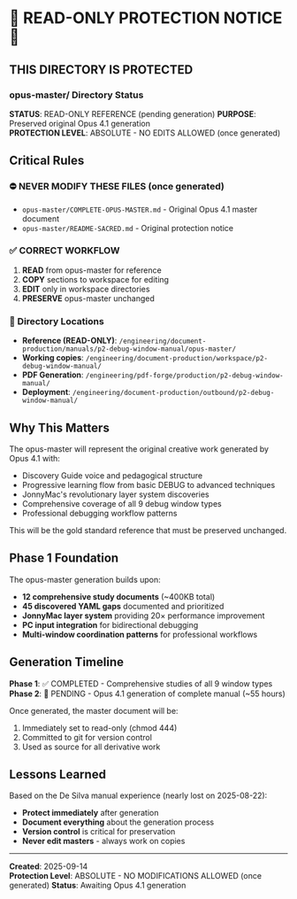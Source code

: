# 🔴 READ-ONLY PROTECTION NOTICE 🔴

## THIS DIRECTORY IS PROTECTED

### opus-master/ Directory Status
**STATUS**: READ-ONLY REFERENCE (pending generation)
**PURPOSE**: Preserved original Opus 4.1 generation  
**PROTECTION LEVEL**: ABSOLUTE - NO EDITS ALLOWED (once generated)

## Critical Rules

### ⛔ NEVER MODIFY THESE FILES (once generated)
- `opus-master/COMPLETE-OPUS-MASTER.md` - Original Opus 4.1 master document
- `opus-master/README-SACRED.md` - Original protection notice

### ✅ CORRECT WORKFLOW
1. **READ** from opus-master for reference
2. **COPY** sections to workspace for editing
3. **EDIT** only in workspace directories
4. **PRESERVE** opus-master unchanged

### 📍 Directory Locations
- **Reference (READ-ONLY)**: `/engineering/document-production/manuals/p2-debug-window-manual/opus-master/`
- **Working copies**: `/engineering/document-production/workspace/p2-debug-window-manual/`
- **PDF Generation**: `/engineering/pdf-forge/production/p2-debug-window-manual/`
- **Deployment**: `/engineering/document-production/outbound/p2-debug-window-manual/`

## Why This Matters

The opus-master will represent the original creative work generated by Opus 4.1 with:
- Discovery Guide voice and pedagogical structure
- Progressive learning flow from basic DEBUG to advanced techniques
- JonnyMac's revolutionary layer system discoveries
- Comprehensive coverage of all 9 debug window types
- Professional debugging workflow patterns

This will be the gold standard reference that must be preserved unchanged.

## Phase 1 Foundation

The opus-master generation builds upon:
- **12 comprehensive study documents** (~400KB total)
- **45 discovered YAML gaps** documented and prioritized
- **JonnyMac layer system** providing 20× performance improvement
- **PC input integration** for bidirectional debugging
- **Multi-window coordination patterns** for professional workflows

## Generation Timeline

**Phase 1**: ✅ COMPLETED - Comprehensive studies of all 9 window types
**Phase 2**: 🚧 PENDING - Opus 4.1 generation of complete manual (~55 hours)

Once generated, the master document will be:
1. Immediately set to read-only (chmod 444)
2. Committed to git for version control
3. Used as source for all derivative work

## Lessons Learned

Based on the De Silva manual experience (nearly lost on 2025-08-22):
- **Protect immediately** after generation
- **Document everything** about the generation process
- **Version control** is critical for preservation
- **Never edit masters** - always work on copies

---

**Created**: 2025-09-14  
**Protection Level**: ABSOLUTE - NO MODIFICATIONS ALLOWED (once generated)
**Status**: Awaiting Opus 4.1 generation